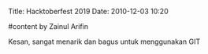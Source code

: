 Title: Hacktoberfest 2019
Date: 2010-12-03 10:20

#content by Zainul Arifin

Kesan, sangat menarik dan bagus untuk menggunakan GIT